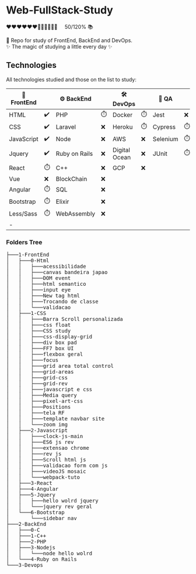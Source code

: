 # Web-FullStack-Study
       
<p>
❤❤❤❤❤❤🖤🖤🖤🖤🖤🖤 &nbsp&nbsp&nbsp 50/120% 📚        
</p>      

:orange_book:	 Repo for study of FrontEnd, BackEnd and DevOps.<br>
:sparkles:  The magic of studying a little every day :sparkles: 

## Technologies 

All technologies studied and those on the list to study:

|🐤 FrontEnd |                      |⚙️  BackEnd    |           |🛠️ DevOps      |                           |🧪 QA    |      |
| --------   | ----------           |--------------- |-----------|--------------- |---------                 |----      |----- |
| HTML       |:heavy_check_mark:	  | PHP            |:stopwatch:| Docker         |:stopwatch:               |Jest      |:x:   |
| CSS        |:heavy_check_mark:    | Laravel        |:x:        | Heroku         |:stopwatch:               |Cypress   |:stopwatch:   |
| JavaScript |:heavy_check_mark:    | Node           |:x:        | AWS            |:x:                       |Selenium  |:stopwatch:   |
| Jquery     |:heavy_check_mark:    | Ruby on Rails  |:x:        | Digital Ocean  |:x:                       |JUnit          |:stopwatch:      |
| React      |:stopwatch:           | C++            |:x:        | GCP            |:x:                       |          |      |
| Vue        |:x:                   | BlockChain     |:x:        |                |                          |          |      |
| Angular    |:stopwatch:           | SQL            |:x:        |                |                          |          |      |
| Bootstrap  |:stopwatch:           | Elixir         |:x:        |                |           |          |      |
| Less/Sass  |:stopwatch:           | WebAssembly    |:x:        |                |           |          |      |
| -          |                      |                |           |                |           |          |      |

### Folders Tree
<pre>
├───1-FrontEnd
│   ├───0-Html
│   │   ├───acessibilidade
│   │   ├───canvas bandeira japao
│   │   ├───DOM event
│   │   ├───html semantico
│   │   ├───input eye
│   │   ├───New tag html
│   │   ├───Trocando de classe
│   │   └───validacao
│   ├───1-CSS
│   │   ├───Barra Scroll personalizada
│   │   ├───css float
│   │   ├───CSS study
│   │   ├───css-display-grid
│   │   ├───div box pad
│   │   ├───FF7 box UI
│   │   ├───flexbox geral
│   │   ├───focus
│   │   ├───grid area total control
│   │   ├───grid-areas
│   │   ├───grid-css
│   │   ├───grid-rev
│   │   ├───javascript e css
│   │   ├───Media query
│   │   ├───pixel-art-css
│   │   ├───Positions
│   │   ├───tela RF
│   │   ├───template navbar site
│   │   └───zoom img
│   ├───2-Javascript
│   │   ├───clock-js-main
│   │   ├───ES6 js rev
│   │   ├───extensao chrome
│   │   ├───rev js
│   │   ├───Scroll html js
│   │   ├───validacao form com js
│   │   ├───videoJS mosaic
│   │   └───webpack-tuto
│   ├───3-React
│   ├───4-Angular
│   ├───5-Jquery
│   │   ├───hello wolrd jquery
│   │   └───jquery rev geral
│   └───6-Bootstrap
│       └───sidebar nav
├───2-BackEnd
│   ├───0-C
│   ├───1-C++
│   ├───2-PHP
│   ├───3-Nodejs
│   │   └───node hello wolrd
│   └───4-Ruby on Rails
└───3-Devops
